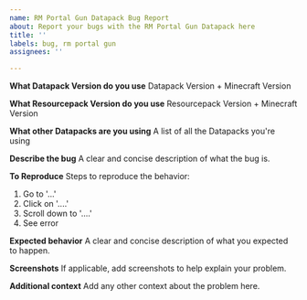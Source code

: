 ```yaml
---
name: RM Portal Gun Datapack Bug Report
about: Report your bugs with the RM Portal Gun Datapack here
title: ''
labels: bug, rm portal gun
assignees: ''

---
```


**What Datapack Version do you use**
Datapack Version + Minecraft Version

**What Resourcepack Version do you use**
Resourcepack Version + Minecraft Version

**What other Datapacks are you using**
A list of all the Datapacks you're using

**Describe the bug**
A clear and concise description of what the bug is.

**To Reproduce**
Steps to reproduce the behavior:
1. Go to '...'
2. Click on '....'
3. Scroll down to '....'
4. See error

**Expected behavior**
A clear and concise description of what you expected to happen.

**Screenshots**
If applicable, add screenshots to help explain your problem.

**Additional context**
Add any other context about the problem here.
